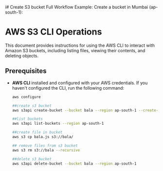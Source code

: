 i# Create S3 bucket
Full Workflow Example:
Create a bucket in Mumbai (ap-south-1):

# AWS S3 CLI Operations

This document provides instructions for using the AWS CLI to interact with Amazon S3 buckets, including listing files, viewing their contents, and deleting objects.

## Prerequisites

- **AWS CLI** installed and configured with your AWS credentials. If you haven't configured the CLI, run the following command:
  
  ```bash
  aws configure

  ##create s3 bucket
  aws s3api create-bucket --bucket bala --region ap-south-1 --create-bucket-configuration LocationConstraint=ap-south-1

  ##list buckets  
  aws s3api list-buckets --region ap-south-1

  ##create file in bucket
  aws s3 cp bala.js s3://bala/
  
  ## remove files from s3 bucket  
  aws s3 rm s3://bala --recursive
  
  ##delete s3 bucket
  aws s3api delete-bucket --bucket bala --region ap-south-1


